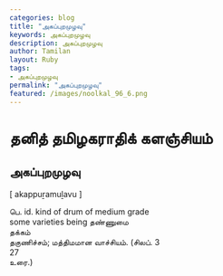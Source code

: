 ```yaml
---  
categories: blog  
title: "அகப்புறமுழவு"
keywords: அகப்புறமுழவு  
description: அகப்புறமுழவு
author: Tamilan  
layout: Ruby  
tags:     
- அகப்புறமுழவு
permalink: "அகப்புறமுழவு"  
featured: /images/noolkal_96_6.png  
--- 
```

# தனித் தமிழகராதிக் களஞ்சியம்
## அகப்புறமுழவு

[ akappuṟamuḻavu ]  
  
பெ. id. kind of drum of medium grade  
some varieties being தண்ணுமை  
தக்கம்  
தகுணிச்சம்; மத்திமமான வாச்சியம். (சிலப். 3  
27  
உரை.)